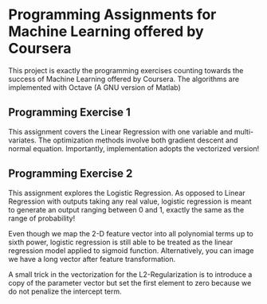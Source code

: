 # Programming Assignments for Machine Learning offered by Coursera                                         
This project is exactly the programming exercises counting towards the success of Machine Learning offered by       Coursera.
The algorithms are implemented with Octave (A GNU version of Matlab)
## Programming Exercise 1
This assignment covers the Linear Regression with one variable and multi-variates. The optimization methods involve both gradient descent and normal equation. Importantly, implementation adopts the vectorized version!
## Programming Exercise 2
This assignment explores the Logistic Regression. As opposed to Linear Regression with outputs taking any real value, logistic regression is meant to generate an output ranging between 0 and 1, exactly the same as the range of probability!

Even though we map the 2-D feature vector into all polynomial terms up to sixth power, logistic regression is still able to be treated as the linear regression model applied to sigmoid function. Alternatively, you can image we have a long vector after feature transformation.

A small trick in the vectorization for the L2-Regularization is to introduce a copy of the parameter vector but set the first element to zero because we do not penalize the intercept term.
